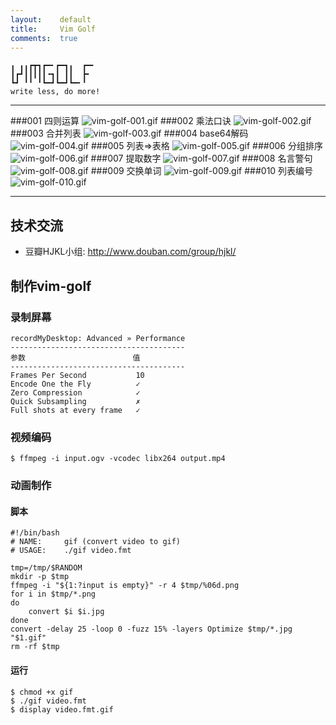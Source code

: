 ```yaml
---
layout:    default
title:     Vim Golf
comments:  true
---
```


    ╻ ╻╻┏┳┓┏━╸┏━┓╻  ┏━╸
    ┃┏┛┃┃┃┃┃╺┓┃ ┃┃  ┣╸ 
    ┗┛ ╹╹ ╹┗━┛┗━┛┗━╸╹  
    write less, do more!

---------------------------------------------------

###001 四则运算
![vim-golf-001.gif](/img/vim-golf-001.gif)
###002 乘法口诀
![vim-golf-002.gif](/img/vim-golf-002.gif)
###003 合并列表
![vim-golf-003.gif](/img/vim-golf-003.gif)
###004 base64解码
![vim-golf-004.gif](/img/vim-golf-004.gif)
###005 列表=>表格
![vim-golf-005.gif](/img/vim-golf-005.gif)
###006 分组排序
![vim-golf-006.gif](/img/vim-golf-006.gif)
###007 提取数字
![vim-golf-007.gif](/img/vim-golf-007.gif)
###008 名言警句
![vim-golf-008.gif](/img/vim-golf-008.gif)
###009 交换单词
![vim-golf-009.gif](/img/vim-golf-009.gif)
###010 列表编号
![vim-golf-010.gif](/img/vim-golf-010.gif)

---------------------------------------------------

## 技术交流

- 豆瓣HJKL小组: <http://www.douban.com/group/hjkl/>

## 制作vim-golf

### 录制屏幕

    recordMyDesktop: Advanced » Performance
    ---------------------------------------
    参数                        值
    ---------------------------------------
    Frames Per Second           10
    Encode One the Fly          ✓
    Zero Compression            ✓
    Quick Subsampling           ✗
    Full shots at every frame   ✓

### 视频编码

    $ ffmpeg -i input.ogv -vcodec libx264 output.mp4

### 动画制作

#### 脚本

    #!/bin/bash
    # NAME:     gif (convert video to gif)
    # USAGE:    ./gif video.fmt

    tmp=/tmp/$RANDOM
    mkdir -p $tmp
    ffmpeg -i "${1:?input is empty}" -r 4 $tmp/%06d.png
    for i in $tmp/*.png
    do
        convert $i $i.jpg
    done
    convert -delay 25 -loop 0 -fuzz 15% -layers Optimize $tmp/*.jpg "$1.gif"
    rm -rf $tmp

#### 运行

    $ chmod +x gif
    $ ./gif video.fmt
    $ display video.fmt.gif
